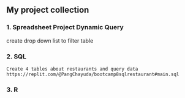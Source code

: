 ## My project collection  

### 1. Spreadsheet Project Dynamic Query
   create drop down list to filter table

### 2. SQL 
    Create 4 tables about restaurants and query data
    https://replit.com/@PangChayuda/bootcamp8sqlrestaurant#main.sql

### 3. R 
    



